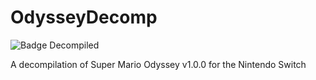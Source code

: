 # OdysseyDecomp
![Badge Decompiled]

A decompilation of Super Mario Odyssey v1.0.0 for the Nintendo Switch

[Badge Decompiled]: https://img.shields.io/endpoint?url=https://raw.githubusercontent.com/shibbo/OdysseyDecomp/main/data/percent.json&style=flat